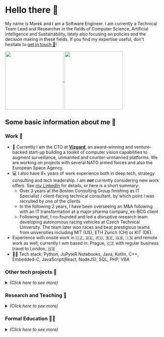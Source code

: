 # Hello there 👋

My name is Marek and I am a Software Engineer. I am currently a Technical Team Lead and Researcher in the fields of Computer Science, Artificial intelligence and Sustainability, lately also focusing on policies and the decision making in these fields. If you find my expertise useful, don't hesitate to [get in touch 📨](mailto:marek.szeles@eforce.cvut.cz)!

<a href="https://github.com/Plavit">
  <img align="center" height="190" src="https://github-readme-stats-git-master.plavit.vercel.app/api?username=Plavit&count_private=true&show_icons=true&include_all_commits=true&cache_seconds=7200" />
</a>

<!--
Unused original GitHub Readme stats:
<a href="https://github.com/Plavit">
  <img align="center" height="190" src="https://github-readme-stats.vercel.app/api?username=Plavit&count_private=true&show_icons=false&include_all_commits=true&cache_seconds=7200" />
<!-- -->

<a href="https://github.com/Plavit">
  <img align="center" height="190" src="https://github-readme-stats.vercel.app/api/top-langs?username=Plavit&langs_count=10&layout=compact&include_all_commits=true&cache_seconds=14400" />
</a>

<!--
Unused custom GitHub Readme stats:
<a href="https://github.com/Plavit">
  <img align="center" height="190" src="https://github-readme-stats-git-master.plavit.vercel.app/api/top-langs?username=Plavit&langs_count=10&layout=compact&include_all_commits=true&cache_seconds=14400" />
-->

<!--
GitHub Readme stats from: https://github.com/anuraghazra/github-readme-stats
-->

## Some basic information about me 🤔
### Work 💼
- 🤖 Currently I am the CTO at [__Vizgard__](https://www.vizgard.com), an award-winning and venture-backed start-up building a toolkit of computer vision capabilities to augment surveillance, unmanned and counter-unmanned platforms. We are working on projects with several NATO armed forces and also the European Space Agency.
- 💻 I also have 8+ years of work experience both in deep tech, strategy consulting and tech leadership. I am ***not*** currently considering new work offers<!--, [let me know your proposals 💌](mailto:marek.szeles@eforce.cvut.cz)-->. See [my LinkedIn](https://www.linkedin.com/in/marek-szeles/) for details, or here is a short summary:
   - Over 3 years at the Boston Consulting Group finishing as IT Specialist / client-facing technical consultant, by which point I was recruited by one of the clients
   - In the following 2 years, I have been overseeing an M&A following with an IT transformation at a major pharma company, ex-BCG client
   - Following that, I co-founded and led a disruptive research team developing autonomous racing vehicles at Czech Technical University. The team later won races and beat prestigious teams from universities including MIT (US), ETH Zurich (CH) or KIT (DE).
- Experience with onsite work in 🇨🇿, 🇩🇪, 🇷🇺, 🇧🇪, 🇬🇧, 🇮🇳 and remote work as well; currently I wm based in: <!---->Prague, 🇨🇿 with regular business travel to<!----> London, 🇬🇧 <!-- TODO add CV sometime maybe-->
- 👨‍💻 Tech stack: Python, JuPyteR Notebooks, Java, Kotlin, C++, Embedded-C, JavaScript(React, NodeJS), SQL, PHP, VBA


<h3> Other tech projects 👀 </h3>

<details>
<summary><i>(Click here to see more)</i></summary>
  
- 🙏 I am an avid member of the Open Source Software community. Highlighted projects I contributed to: 
   - [🏢 Dashboard for comparing eGovernment levels in different countries (Python)](https://github.com/Plavit/eGovernment-index-dashboard-international)
   - [🎖 A military tactical symbol framework and generator (Javascript)](https://github.com/Military-Tactical-Graphics/)
   - [🚨 An autonomous vehicle racing simulator (C++)](https://github.com/FS-Driverless/Formula-Student-Driverless-Simulator)
- 💪 As a big fan of agile innovation, I have successfully competed at several hackathons, feel free to [check out my DevPost portfolio as well](https://devpost.com/marekszeles) if interested.
- 🏎 What I am most proud of: I co-founded and led a team of students that built the first autonomous racecar in my country! [Check it out - eForce Driverless at Czech Technical University](https://eforce.cvut.cz/en/driverless/)
</details>

<h3> Research and Teaching 🧪 </h3>

<details>
<summary><i>(Click here to see more)</i></summary>
  
- 🔬Although it is not my primary focus at the moment, I am a published author and you can find my research on [Google Scholar](https://scholar.google.cz/citations?user=da4SgH8AAAAJ&hl=cs&oi=ao). My research affiliations are as follows:
   - 2021-current: [SCHRIJ (Stanford)](https://humanrights.stanford.edu/); AI for Sustainability
   - 2020-2021: [CUSPE (Cambridge)](http://www.cuspe.org/); Technology Policy
   - 2018-2020: [TRACE LAB (CTU, KU Leuven, Cambridge)](https://www.trace-lab.com/); Autonomous Driving
   - 2016-2018: [STILL (Czech Technical University)](http://still.felk.cvut.cz/members.html); Software Quality  
- 👨‍🏫 I love teaching! I have taught several undergraduate courses already:
   - CMDIGN: AI for Digital Procurement Lecturer (University of Chemistry and Technology, Fall 21)
   - CS106A CIP: Python Senior Section Leader; Teacher Mentor (Stanford University, Spring 21)
   - CS50: Python Seminar Mentor (Harvard University, Winter 20)
   - CS106A CIP: Python Section Leader (Stanford University, Spring 20)
   - B6B36PJC: C/C++ Programming Teacher (Czech Technical University, Winter 19)
   - B6B36TS1: Software Quality Testing Teacher (Czech Technical University, Spring 19)

</details>

<h3> Formal Education 👨‍🎓 </h3>

<details>
<summary><i>(Click here to see more)</i></summary>
  
- 👨‍🔬 I contributed as a PhD-level researcher at Stanford, Cambridge and Czech Technical University, see my profile on [Google Scholar](https://scholar.google.cz/citations?user=da4SgH8AAAAJ&hl=cs&oi=ao).
- 🎓 I have graduated with an Engineering degree (Ing./MEng Summa Cum Laude) in Software Engineering, Artificial Intelligence and Innovation Management from Czech Technical University.
- 🏫 I finished studying MPhil in Technology Policy at Cambridge University (graduation pending, expected 2022), where I served as a committee member for the [Artificial Intelliegence society](http://cuai.org.uk/committee/).
- 👨‍💼 I also hold an MBA from Quantic School of Business and Technology


</details>




<!--
**Plavit/Plavit** is a ✨ _special_ ✨ repository because its `README.md` (this file) appears on your GitHub profile.

Here are some ideas to get you started:

- 🔭 I’m currently working on ...
- 🌱 I’m currently learning ...
- 👯 I’m looking to collaborate on ...
- 🤔 I’m looking for help with ...
- 💬 Ask me about ...
- 📫 How to reach me: ...
- 😄 Pronouns: ...
- ⚡ Fun fact: ...
-->
